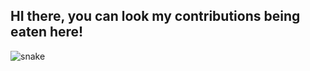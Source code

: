 ## HI there, you can look my contributions being eaten here!

![snake](https://user-images.githubusercontent.com/89353585/164382002-0331bdc5-81db-470d-9405-eb3cb1c58f1d.svg)
